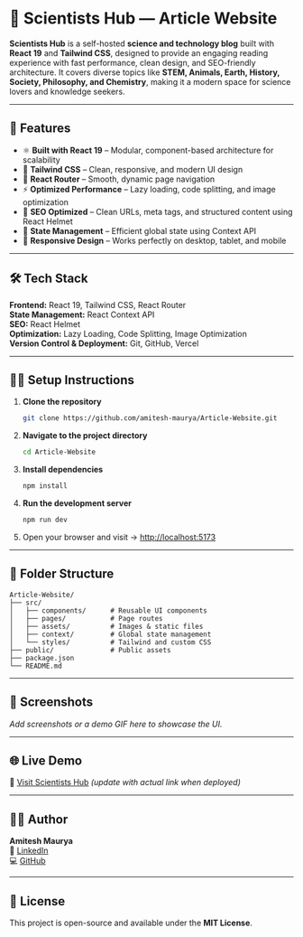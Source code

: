 # 🧠 Scientists Hub — Article Website  

**Scientists Hub** is a self-hosted **science and technology blog** built with **React 19** and **Tailwind CSS**, designed to provide an engaging reading experience with fast performance, clean design, and SEO-friendly architecture. It covers diverse topics like **STEM, Animals, Earth, History, Society, Philosophy, and Chemistry**, making it a modern space for science lovers and knowledge seekers.  

---

## 🚀 Features  

- ⚛️ **Built with React 19** – Modular, component-based architecture for scalability  
- 💅 **Tailwind CSS** – Clean, responsive, and modern UI design  
- 🔁 **React Router** – Smooth, dynamic page navigation  
- ⚡ **Optimized Performance** – Lazy loading, code splitting, and image optimization  
- 🧭 **SEO Optimized** – Clean URLs, meta tags, and structured content using React Helmet  
- 🧩 **State Management** – Efficient global state using Context API  
- 📱 **Responsive Design** – Works perfectly on desktop, tablet, and mobile  

---

## 🛠️ Tech Stack  

**Frontend:** React 19, Tailwind CSS, React Router  
**State Management:** React Context API  
**SEO:** React Helmet  
**Optimization:** Lazy Loading, Code Splitting, Image Optimization  
**Version Control & Deployment:** Git, GitHub, Vercel  

---

## 🧑‍💻 Setup Instructions  

1. **Clone the repository**  
   ```bash
   git clone https://github.com/amitesh-maurya/Article-Website.git
   ```

2. **Navigate to the project directory**  
   ```bash
   cd Article-Website
   ```

3. **Install dependencies**  
   ```bash
   npm install
   ```

4. **Run the development server**  
   ```bash
   npm run dev
   ```

5. Open your browser and visit → [http://localhost:5173](http://localhost:5173)

---

## 🧩 Folder Structure  

```
Article-Website/
├── src/
│   ├── components/      # Reusable UI components
│   ├── pages/           # Page routes
│   ├── assets/          # Images & static files
│   ├── context/         # Global state management
│   └── styles/          # Tailwind and custom CSS
├── public/              # Public assets
├── package.json
└── README.md
```

---

## 📸 Screenshots  
_Add screenshots or a demo GIF here to showcase the UI._

---

## 🌐 Live Demo  
🔗 [Visit Scientists Hub](https://your-live-demo-link.com) _(update with actual link when deployed)_

---

## 🧑‍💻 Author  
**Amitesh Maurya**  
💼 [LinkedIn](https://www.linkedin.com/in/amitesh-maurya)  
💻 [GitHub](https://github.com/amitesh-maurya)

---

## 🪪 License  
This project is open-source and available under the **MIT License**.
